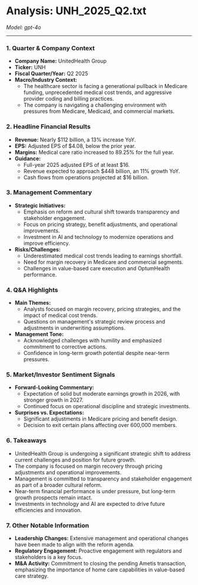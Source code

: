 # Analysis: UNH_2025_Q2.txt

*Model: gpt-4o*

---

### 1. Quarter & Company Context
- **Company Name:** UnitedHealth Group
- **Ticker:** UNH
- **Fiscal Quarter/Year:** Q2 2025
- **Macro/Industry Context:**
  - The healthcare sector is facing a generational pullback in Medicare funding, unprecedented medical cost trends, and aggressive provider coding and billing practices.
  - The company is navigating a challenging environment with pressures from Medicare, Medicaid, and commercial markets.

### 2. Headline Financial Results
- **Revenue:** Nearly $112 billion, a 13% increase YoY.
- **EPS:** Adjusted EPS of $4.08, below the prior year.
- **Margins:** Medical care ratio increased to 89.25% for the full year.
- **Guidance:**
  - Full-year 2025 adjusted EPS of at least $16.
  - Revenue expected to approach $448 billion, an 11% growth YoY.
  - Cash flows from operations projected at $16 billion.

### 3. Management Commentary
- **Strategic Initiatives:**
  - Emphasis on reform and cultural shift towards transparency and stakeholder engagement.
  - Focus on pricing strategy, benefit adjustments, and operational improvements.
  - Investment in AI and technology to modernize operations and improve efficiency.
- **Risks/Challenges:**
  - Underestimated medical cost trends leading to earnings shortfall.
  - Need for margin recovery in Medicare and commercial segments.
  - Challenges in value-based care execution and OptumHealth performance.

### 4. Q&A Highlights
- **Main Themes:**
  - Analysts focused on margin recovery, pricing strategies, and the impact of medical cost trends.
  - Questions on management's strategic review process and adjustments in underwriting assumptions.
- **Management Tone:**
  - Acknowledged challenges with humility and emphasized commitment to corrective actions.
  - Confidence in long-term growth potential despite near-term pressures.

### 5. Market/Investor Sentiment Signals
- **Forward-Looking Commentary:**
  - Expectation of solid but moderate earnings growth in 2026, with stronger growth in 2027.
  - Continued focus on operational discipline and strategic investments.
- **Surprises vs. Expectations:**
  - Significant adjustments in Medicare pricing and benefit design.
  - Decision to exit certain plans affecting over 600,000 members.

### 6. Takeaways
- UnitedHealth Group is undergoing a significant strategic shift to address current challenges and position for future growth.
- The company is focused on margin recovery through pricing adjustments and operational improvements.
- Management is committed to transparency and stakeholder engagement as part of a broader cultural reform.
- Near-term financial performance is under pressure, but long-term growth prospects remain intact.
- Investments in technology and AI are expected to drive future efficiencies and innovation.

### 7. Other Notable Information
- **Leadership Changes:** Extensive management and operational changes have been made to align with the reform agenda.
- **Regulatory Engagement:** Proactive engagement with regulators and stakeholders is a key focus.
- **M&A Activity:** Commitment to closing the pending Ametis transaction, emphasizing the importance of home care capabilities in value-based care strategy.